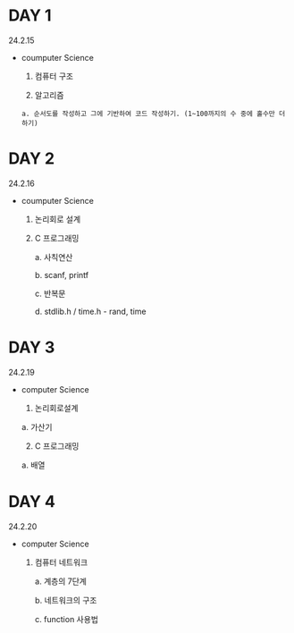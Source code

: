 # DAY 1
24.2.15

- coumputer Science
  
    1. 컴퓨터 구조
       
    2. 알고리즘
       
      a. 순서도를 작성하고 그에 기반하여 코드 작성하기. (1~100까지의 수 중에 홀수만 더하기) 

# DAY 2
24.2.16

- coumputer Science

  1. 논리회로 설계

  2. C 프로그래밍

     a. 사칙연산
 
     b. scanf, printf

     c. 반복문

     d. stdlib.h / time.h - rand, time

# DAY 3
24.2.19

- computer Science

  1. 논리회로설계

    a. 가산기

  2. C 프로그래밍

    a. 배열


# DAY 4
24.2.20

- computer Science

  1. 컴퓨터 네트워크

     a. 계층의 7단계

     b. 네트워크의 구조

     c. function 사용법
